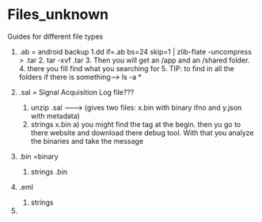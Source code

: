 # Files_unknown
Guides for different file types







1) .ab = android backup
   1.dd if=<filename>.ab bs=24 skip=1 | zlib-flate -uncompress > <filename>.tar
   2. tar -xvf <filename>.tar
   3. Then you will get an /app and an /shared folder.
   4. there you fill find what you searching for
   5. TIP: to find in all the folders if there is something--> ls -a *

2) .sal = Signal Acquisition Log file???
   1) unzip <filename>.sal   ---> (gives two files: x.bin  with binary ifno and y.json with metadata)
   2) strings x.bin 
      a) you might find the <SALEAE> tag at the begin. then yu go to there website and download there debug tool. With          that you analyze the binaries and take the message 

3) .bin =binary
   1) strings <filename>.bin


4) .eml
   1) strings
  
5) 
